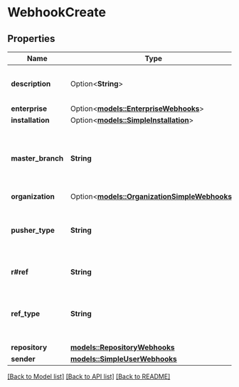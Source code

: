 # WebhookCreate

## Properties

Name | Type | Description | Notes
------------ | ------------- | ------------- | -------------
**description** | Option<**String**> | The repository's current description. | 
**enterprise** | Option<[**models::EnterpriseWebhooks**](enterprise-webhooks.md)> |  | [optional]
**installation** | Option<[**models::SimpleInstallation**](simple-installation.md)> |  | [optional]
**master_branch** | **String** | The name of the repository's default branch (usually `main`). | 
**organization** | Option<[**models::OrganizationSimpleWebhooks**](organization-simple-webhooks.md)> |  | [optional]
**pusher_type** | **String** | The pusher type for the event. Can be either `user` or a deploy key. | 
**r#ref** | **String** | The [`git ref`](https://docs.github.com/rest/git/refs#get-a-reference) resource. | 
**ref_type** | **String** | The type of Git ref object created in the repository. | 
**repository** | [**models::RepositoryWebhooks**](repository-webhooks.md) |  | 
**sender** | [**models::SimpleUserWebhooks**](simple-user-webhooks.md) |  | 

[[Back to Model list]](../README.md#documentation-for-models) [[Back to API list]](../README.md#documentation-for-api-endpoints) [[Back to README]](../README.md)


